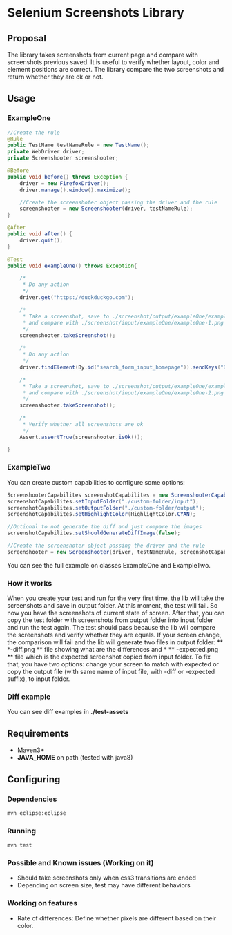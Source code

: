 
# Selenium Screenshots Library

## Proposal
The library takes screenshots from current page and compare with screenshots previous saved. It is useful to verify whether layout, color and element positions are correct.
The library compare the two screenshots and return whether they are ok or not.

## Usage


### ExampleOne
```java
//Create the rule
@Rule
public TestName testNameRule = new TestName();
private WebDriver driver;
private Screenshooter screenshooter;

@Before
public void before() throws Exception {
	driver = new FirefoxDriver();
	driver.manage().window().maximize();

	//Create the screenshoter object passing the driver and the rule
	screenshooter = new Screenshooter(driver, testNameRule);
}

@After
public void after() {
	driver.quit();
}

@Test
public void exampleOne() throws Exception{

	/*
	 * Do any action
	 */
	driver.get("https://duckduckgo.com");

	/*
	 * Take a screenshot, save to ./screenshot/output/exampleOne/exampleOne-1.png
	 * and compare with ./screenshot/input/exampleOne/exampleOne-1.png
	 */
	screenshooter.takeScreenshot();

	/*
	 * Do any action
	 */
	driver.findElement(By.id("search_form_input_homepage")).sendKeys("Darth Vader");

	/*
	 * Take a screenshot, save to ./screenshot/output/exampleOne/exampleOne-2.png
	 * and compare with ./screenshot/input/exampleOne/exampleOne-2.png
	 */
	screenshooter.takeScreenshot();

	/*
	 * Verify whether all screenshots are ok
	 */
	Assert.assertTrue(screenshooter.isOk());

}
```

### ExampleTwo
You can create custom capabilities to configure some options:
```java
ScreenshooterCapabilites screenshotCapabilites = new ScreenshooterCapabilites();
screenshotCapabilites.setInputFolder("./custom-folder/input");
screenshotCapabilites.setOutputFolder("./custom-folder/output");
screenshotCapabilites.setHighlightColor(HighlightColor.CYAN);

//Optional to not generate the diff and just compare the images
screenshotCapabilites.setShouldGenerateDiffImage(false);

//Create the screenshoter object passing the driver and the rule
screenshooter = new Screenshooter(driver, testNameRule, screenshotCapabilites);
```

You can see the full example on classes ExampleOne and ExampleTwo.

### How it works
When you create your test and run for the very first time, the lib will take the screenshots and save in output folder. At this moment, the test will fail. So now you have the screenshots of current state of screen. After that, you can copy the test folder with screenshots from output folder into input folder and run the test again. The test should pass because the lib will compare the screenshots and verify whether they are equals. If your screen change, the comparison will fail and the lib will generate two files in output folder: ** *-diff.png ** file showing what are the differences and * ** -expected.png ** file which is the expected screenshot copied from input folder. To fix that, you have two options: change your screen to match with expected or copy the output file (with same name of input file, with -diff or -expected suffix), to input folder.

### Diff example

You can see diff examples in **./test-assets**


## Requirements
- Maven3+
- **JAVA_HOME** on path (tested with java8)

## Configuring
### Dependencies
```bash
mvn eclipse:eclipse
```

### Running
```bash
mvn test
```

### Possible and Known issues (Working on it)
- Should take screenshots only when css3 transitions are ended
- Depending on screen size, test may have different behaviors

### Working on features
- Rate of differences: Define whether pixels are different based on their color.
